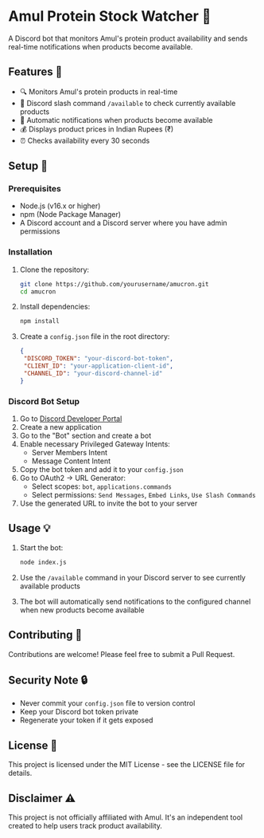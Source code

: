 # Amul Protein Stock Watcher 🥛

A Discord bot that monitors Amul's protein product availability and sends real-time notifications when products become available.

## Features 🌟

- 🔍 Monitors Amul's protein products in real-time
- 🤖 Discord slash command `/available` to check currently available products
- 📢 Automatic notifications when products become available
- 💰 Displays product prices in Indian Rupees (₹)
- ⏰ Checks availability every 30 seconds

## Setup 🚀

### Prerequisites

- Node.js (v16.x or higher)
- npm (Node Package Manager)
- A Discord account and a Discord server where you have admin permissions

### Installation

1. Clone the repository:

   ```bash
   git clone https://github.com/yourusername/amucron.git
   cd amucron
   ```

2. Install dependencies:

   ```bash
   npm install
   ```

3. Create a `config.json` file in the root directory:
   ```json
   {
   	"DISCORD_TOKEN": "your-discord-bot-token",
   	"CLIENT_ID": "your-application-client-id",
   	"CHANNEL_ID": "your-discord-channel-id"
   }
   ```

### Discord Bot Setup

1. Go to [Discord Developer Portal](https://discord.com/developers/applications)
2. Create a new application
3. Go to the "Bot" section and create a bot
4. Enable necessary Privileged Gateway Intents:
   - Server Members Intent
   - Message Content Intent
5. Copy the bot token and add it to your `config.json`
6. Go to OAuth2 → URL Generator:
   - Select scopes: `bot`, `applications.commands`
   - Select permissions: `Send Messages`, `Embed Links`, `Use Slash Commands`
7. Use the generated URL to invite the bot to your server

## Usage 💡

1. Start the bot:

   ```bash
   node index.js
   ```

2. Use the `/available` command in your Discord server to see currently available products

3. The bot will automatically send notifications to the configured channel when new products become available

## Contributing 🤝

Contributions are welcome! Please feel free to submit a Pull Request.

## Security Note 🔒

- Never commit your `config.json` file to version control
- Keep your Discord bot token private
- Regenerate your token if it gets exposed

## License 📄

This project is licensed under the MIT License - see the LICENSE file for details.

## Disclaimer ⚠️

This project is not officially affiliated with Amul. It's an independent tool created to help users track product availability.

